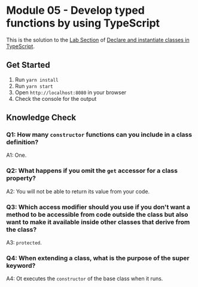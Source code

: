 # Module 05 - Develop typed functions by using TypeScript

This is the solution to the [Lab Section](https://learn.microsoft.com/en-us/training/modules/typescript-declare-instantiate-classes/12-functions-class-lab) of [Declare and instantiate classes in TypeScript](https://learn.microsoft.com/en-gb/training/modules/typescript-declare-instantiate-classes/).

## Get Started

1. Run `yarn install`
1. Run `yarn start`
1. Open `http://localhost:8080` in your browser
1. Check the console for the output

## Knowledge Check

### Q1: How many `constructor` functions can you include in a class definition?

A1: One.

### Q2: What happens if you omit the `get` accessor for a class property?

A2: You will not be able to return its value from your code.

### Q3: Which access modifier should you use if you don't want a method to be accessible from code outside the class but also want to make it available inside other classes that derive from the class?

A3: `protected`.

### Q4: When extending a class, what is the purpose of the super keyword?

A4: Ot executes the `constructor` of the base class when it runs.
